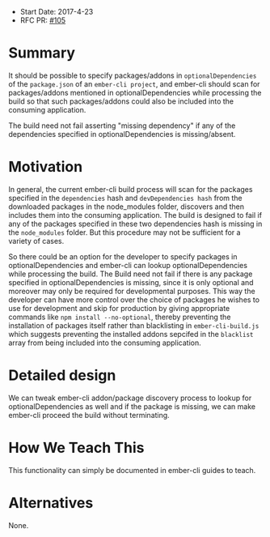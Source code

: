 - Start Date: 2017-4-23
- RFC PR: [#105](https://github.com/ember-cli/rfcs/pull/105)

# Summary

It should be possible to specify packages/addons in `optionalDependencies` of the `package.json` of an `ember-cli project`, and ember-cli should scan for packages/addons mentioned in optionalDependencies while processing the build so that such packages/addons could also be included into the consuming application.

The build need not fail asserting "missing dependency" if any of the dependencies specified in optionalDependencies is missing/absent.

# Motivation

In general, the current ember-cli build process will scan for the packages specified in the `dependencies` hash and `devDependencies hash` from the downloaded packages in the node_modules folder, discovers and then includes them into the consuming application. The build is designed to fail if any of the packages specified in these two dependencies hash is missing in the `node_modules` folder. But this procedure may not be sufficient for a variety of cases.

So there could be an option for the developer to specify packages in optionalDependencies and ember-cli can lookup optionalDependencies while processing the build. The Build need not fail if there is any package specified in optionalDependencies is missing, since it is only optional and moreover may only be required for developmental purposes. This way the developer can have more control over the choice of packages he wishes to use for development and skip for production by giving appropriate commands like `npm install --no-optional`, thereby preventing the installation of packages itself rather than blacklisting in `ember-cli-build.js` which suggests preventing the installed addons sepcifed in the `blacklist` array from being included into the consuming application.

# Detailed design
We can tweak ember-cli addon/package discovery process to lookup for optionalDependencies as well and if the package is missing, we can make ember-cli proceed the build without terminating.

# How We Teach This

This functionality can simply be documented in ember-cli guides to teach.

# Alternatives

None.
